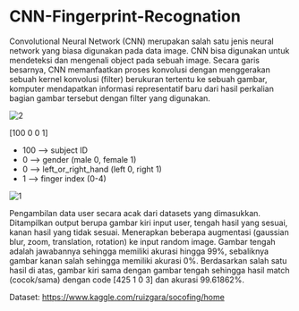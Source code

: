 # CNN-Fingerprint-Recognation

Convolutional Neural Network (CNN) merupakan salah satu jenis neural network yang biasa digunakan pada data image. CNN bisa digunakan untuk mendeteksi dan mengenali object pada sebuah image. Secara garis besarnya, CNN memanfaatkan proses konvolusi dengan menggerakan sebuah kernel konvolusi (filter) berukuran tertentu ke sebuah gambar, komputer mendapatkan informasi representatif baru dari hasil perkalian bagian gambar tersebut dengan filter yang digunakan.


![2](https://user-images.githubusercontent.com/93894711/213533761-d9b54e07-9356-43bb-bf0e-8bde52ddf710.jpg)

[100 0 0 1]

- 100 --> subject ID
- 0 --> gender (male 0, female 1)
- 0 --> left_or_right_hand (left 0, right 1)
- 1 --> finger index (0-4)


![1](https://user-images.githubusercontent.com/93894711/213533408-19de2151-9d2c-40df-bd50-4c6b5243530a.jpg)

Pengambilan data user secara acak dari datasets yang dimasukkan. Ditampilkan output berupa gambar kiri input user, tengah hasil yang sesuai, kanan hasil yang tidak sesuai.  Menerapkan beberapa augmentasi (gaussian blur, zoom, translation, rotation) ke input random image. Gambar tengah adalah jawabannya sehingga memiliki akurasi hingga 99%, sebaliknya gambar kanan salah sehingga memiliki akurasi 0%.  Berdasarkan salah satu hasil di atas, gambar kiri sama dengan gambar tengah sehingga hasil match (cocok/sama) dengan code [425 1 0 3] dan akurasi 99.61862%.


Dataset:
https://www.kaggle.com/ruizgara/socofing/home
